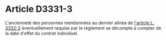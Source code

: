 # Article D3331-3

L'ancienneté des personnes mentionnées au dernier alinéa de [l'article L. 3332-2][1] éventuellement requise par le règlement se décompte à compter de la date d'effet du contrat individuel.

 [1]: /affichCodeArticle.do?cidTexte=LEGITEXT000006072050&idArticle=LEGIARTI000006903042&dateTexte=&categorieLien=cid